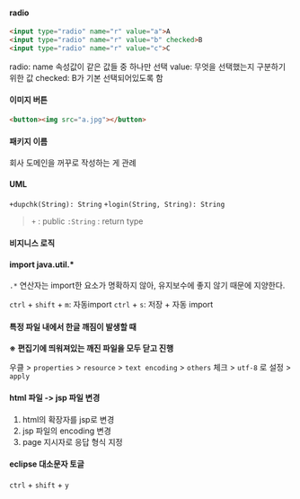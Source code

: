#### radio
```html
<input type="radio" name="r" value="a">A
<input type="radio" name="r" value="b" checked>B
<input type="radio" name="r" value="c">C
```
radio: name 속성값이 같은 값들 중 하나만 선택
value: 무엇을 선택했는지 구분하기 위한 값
checked: B가 기본 선택되어있도록 함


#### 이미지 버튼
```html
<button><img src="a.jpg"></button>
```

#### 패키지 이름
회사 도메인을 꺼꾸로 작성하는 게 관례

#### UML
`+dupchk(String): String`
`+login(String, String): String`
>`+` : public
>`:String` : return type

#### 비지니스 로직

#### import java.util.*
`.*` 연산자는 import한 요소가 명확하지 않아, 유지보수에 좋지 않기 때문에 지양한다.

`ctrl` + `shift` + `m`: 자동import
`ctrl` + `s`: 저장 + 자동 import

#### 특정 파일 내에서 한글 깨짐이 발생할 때

**※ 편집기에 띄워져있는 깨진 파일을 모두 닫고 진행**

우클 > `properties` > `resource` > `text encoding` > `others` 체크 > `utf-8` 로 설정 > `apply`


#### html 파일 -> jsp 파일 변경
1) html의 확장자를 jsp로 변경
2) jsp 파일의 encoding 변경
3) page 지시자로 응답 형식 지정

#### eclipse 대소문자 토글
`ctrl` + `shift` + `y` 
<!--stackedit_data:
eyJoaXN0b3J5IjpbMTY5MzcyMDUyOCwtMTYzOTA4NTIzNSwzNT
YyMDAzODEsLTI2Nzc2ODI3NCwxMTI0NDc4NDQ1LC0xMTY5ODM4
Mjg4LC0xMTY0MTM0NDgyXX0=
-->